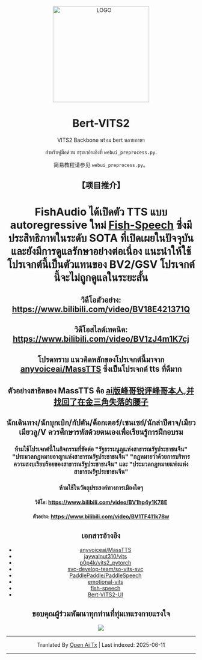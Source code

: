 <div align="center">

<img alt="LOGO" src="https://raw.githubusercontent.com/fishaudio/Bert-VITS2/master/avatars.githubusercontent.com/u/122017386" width="256" height="256" />

# Bert-VITS2

VITS2 Backbone พร้อม bert หลายภาษา

สำหรับคู่มือด่วน กรุณาอ้างอิงที่ `webui_preprocess.py`.

简易教程请参见 `webui_preprocess.py`。

## 【项目推介】
# FishAudio ได้เปิดตัว TTS แบบ autoregressive ใหม่ [Fish-Speech](https://github.com/fishaudio/fish-speech) ซึ่งมีประสิทธิภาพในระดับ SOTA ที่เปิดเผยในปัจจุบัน และยังมีการดูแลรักษาอย่างต่อเนื่อง แนะนำให้ใช้โปรเจกต์นี้เป็นตัวแทนของ BV2/GSV โปรเจกต์นี้จะไม่ถูกดูแลในระยะสั้น
## วิดีโอตัวอย่าง: https://www.bilibili.com/video/BV18E421371Q
## วิดีโอสไลด์เทคนิค: https://www.bilibili.com/video/BV1zJ4m1K7cj
## โปรดทราบ แนวคิดหลักของโปรเจกต์นี้มาจาก [anyvoiceai/MassTTS](https://github.com/anyvoiceai/MassTTS) ซึ่งเป็นโปรเจกต์ tts ที่ดีมาก
## ตัวอย่างสาธิตของ MassTTS คือ [ai版峰哥锐评峰哥本人,并找回了在金三角失落的腰子](https://www.bilibili.com/video/BV1w24y1c7z9)

[//]: # (## โปรเจกต์นี้ไม่มีความเกี่ยวข้องใดๆ กับ [PlayVoice/vits_chinese]&#40;https://github.com/PlayVoice/vits_chinese&#41;)

[//]: # ()
[//]: # (คลังนี้มาจากเพื่อนที่แชร์วิดีโอ ai峰哥 ซึ่งผมประทับใจกับผลลัพธ์ หลังจากลอง MassTTS พบว่า fs มีความแตกต่างในคุณภาพเสียงกับ vits และ pipeline การฝึกซ้อมซับซ้อนกว่ามาก จึงทำตามแนวคิดโดยใช้ bert)

## นักเดินทาง/นักบุกเบิก/กัปตัน/ด็อกเตอร์/เซนเซย์/นักล่าปีศาจ/เมียวเมียวลู/V ควรศึกษารหัสด้วยตนเองเพื่อเรียนรู้การฝึกอบรม

### ห้ามใช้โปรเจกต์นี้ในกิจกรรมที่ขัดต่อ "รัฐธรรมนูญแห่งสาธารณรัฐประชาชนจีน" "ประมวลกฎหมายอาญาแห่งสาธารณรัฐประชาชนจีน" "กฎหมายว่าด้วยการบริหารความสงบเรียบร้อยของสาธารณรัฐประชาชนจีน" และ "ประมวลกฎหมายแพ่งแห่งสาธารณรัฐประชาชนจีน"
### ห้ามใช้ในวัตถุประสงค์ทางการเมืองใดๆ
#### วิดีโอ: https://www.bilibili.com/video/BV1hp4y1K78E
#### ตัวอย่าง: https://www.bilibili.com/video/BV1TF411k78w
## เอกสารอ้างอิง
+ [anyvoiceai/MassTTS](https://github.com/anyvoiceai/MassTTS)
+ [jaywalnut310/vits](https://github.com/jaywalnut310/vits)
+ [p0p4k/vits2_pytorch](https://github.com/p0p4k/vits2_pytorch)
+ [svc-develop-team/so-vits-svc](https://github.com/svc-develop-team/so-vits-svc)
+ [PaddlePaddle/PaddleSpeech](https://github.com/PaddlePaddle/PaddleSpeech)
+ [emotional-vits](https://github.com/innnky/emotional-vits)
+ [fish-speech](https://github.com/fishaudio/fish-speech)
+ [Bert-VITS2-UI](https://github.com/jiangyuxiaoxiao/Bert-VITS2-UI)
## ขอบคุณผู้ร่วมพัฒนาทุกท่านที่ทุ่มเทแรงกายแรงใจ
<a href="https://github.com/fishaudio/Bert-VITS2/graphs/contributors" target="_blank">
  <img src="https://contrib.rocks/image?repo=fishaudio/Bert-VITS2"/>
</a>

[//]: # (# โค้ดทั้งหมดในโปรเจกต์นี้มีการอ้างอิงอย่างชัดเจน ส่วนโค้ด bert มาจากแนวคิดของ [AI峰哥]&#40;https://www.bilibili.com/video/BV1w24y1c7z9&#41; ไม่มีความเกี่ยวข้องกับ [vits_chinese]&#40;https://github.com/PlayVoice/vits_chinese&#41; ยินดีให้ทุกคนตรวจสอบโค้ด พร้อมทั้งประณามพฤติกรรม [การแอบอ้างและการเปิดกล่องของนักพัฒนา]&#40;https://www.bilibili.com/read/cv27101514/&#41; อย่างรุนแรง)

---

Tranlated By [Open Ai Tx](https://github.com/OpenAiTx/OpenAiTx) | Last indexed: 2025-06-11

---